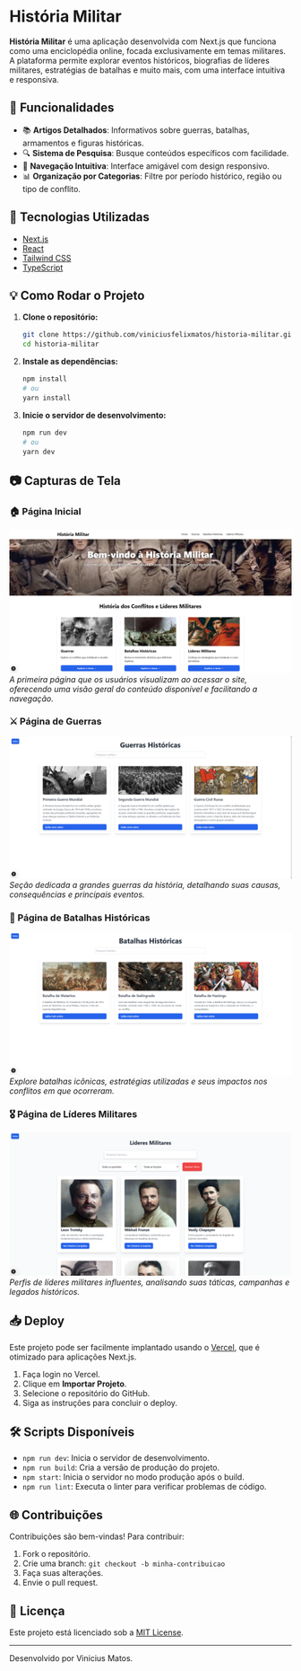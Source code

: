 # História Militar

**História Militar** é uma aplicação desenvolvida com Next.js que funciona como uma enciclopédia online, focada exclusivamente em temas militares. A plataforma permite explorar eventos históricos, biografias de líderes militares, estratégias de batalhas e muito mais, com uma interface intuitiva e responsiva.

## 📄 Funcionalidades

- 📚 **Artigos Detalhados**: Informativos sobre guerras, batalhas, armamentos e figuras históricas.
- 🔍 **Sistema de Pesquisa**: Busque conteúdos específicos com facilidade.
- 🔄 **Navegação Intuitiva**: Interface amigável com design responsivo.
- 📊 **Organização por Categorias**: Filtre por período histórico, região ou tipo de conflito.

## 🚀 Tecnologias Utilizadas

- [Next.js](https://nextjs.org/)
- [React](https://reactjs.org/)
- [Tailwind CSS](https://tailwindcss.com/)
- [TypeScript](https://www.typescriptlang.org/) 

## 💡 Como Rodar o Projeto

1. **Clone o repositório:**

   ```bash
   git clone https://github.com/viniciusfelixmatos/historia-militar.git
   cd historia-militar
   ```

2. **Instale as dependências:**

   ```bash
   npm install
   # ou
   yarn install
   ```

3. **Inicie o servidor de desenvolvimento:**

   ```bash
   npm run dev
   # ou
   yarn dev
   ```

## 📷 Capturas de Tela

### 🏠 Página Inicial
![Página Inicial](./public/screenshots/pagina-inicial.png)
*A primeira página que os usuários visualizam ao acessar o site, oferecendo uma visão geral do conteúdo disponível e facilitando a navegação.*

### ⚔️ Página de Guerras
![Página de Guerras](./public/screenshots/guerras.png)
*Seção dedicada a grandes guerras da história, detalhando suas causas, consequências e principais eventos.*

### 🏹 Página de Batalhas Históricas
![Página de Batalhas Históricas](./public/screenshots/batalhas.png)
*Explore batalhas icônicas, estratégias utilizadas e seus impactos nos conflitos em que ocorreram.*

### 🎖️ Página de Líderes Militares
![Página de Líderes Militares](./public/screenshots/lideres-militares.png)
*Perfis de líderes militares influentes, analisando suas táticas, campanhas e legados históricos.*

## 📥 Deploy

Este projeto pode ser facilmente implantado usando o [Vercel](https://vercel.com/), que é otimizado para aplicações Next.js.

1. Faça login no Vercel.
2. Clique em **Importar Projeto**.
3. Selecione o repositório do GitHub.
4. Siga as instruções para concluir o deploy.

## 🛠️ Scripts Disponíveis

- `npm run dev`: Inicia o servidor de desenvolvimento.
- `npm run build`: Cria a versão de produção do projeto.
- `npm start`: Inicia o servidor no modo produção após o build.
- `npm run lint`: Executa o linter para verificar problemas de código.

## 🌐 Contribuições

Contribuições são bem-vindas! Para contribuir:

1. Fork o repositório.
2. Crie uma branch: `git checkout -b minha-contribuicao`
3. Faça suas alterações.
4. Envie o pull request.

## 📄 Licença

Este projeto está licenciado sob a [MIT License](LICENSE).

---

Desenvolvido por Vinicius Matos.
